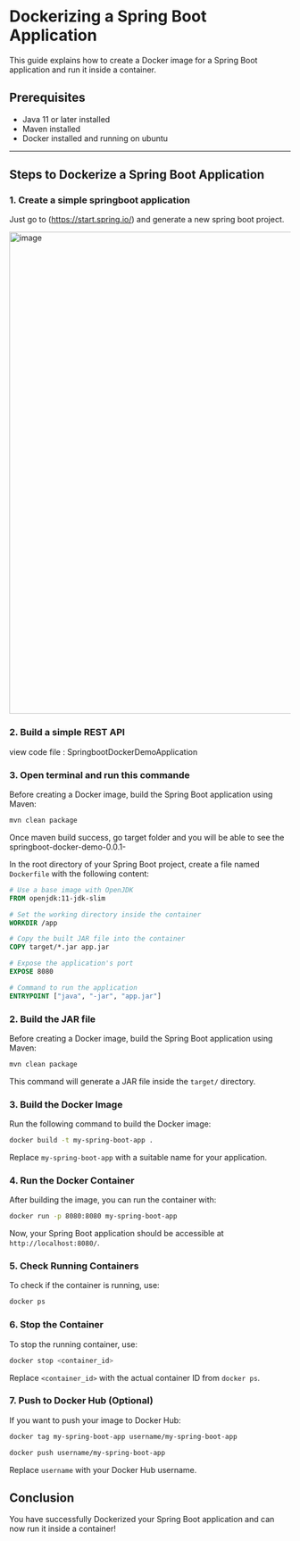 # Dockerizing a Spring Boot Application

This guide explains how to create a Docker image for a Spring Boot application and run it inside a container.

## Prerequisites

- Java 11 or later installed
- Maven installed
- Docker installed and running on ubuntu
---
## Steps to Dockerize a Spring Boot Application

### 1. Create a simple springboot application

Just go to (https://start.spring.io/) and generate a new spring boot project.

<img width="863" alt="image" src="https://github.com/user-attachments/assets/ffe06d95-d7d7-4174-8852-ee0a343729dd" />

### 2. Build a simple REST API

view code file : SpringbootDockerDemoApplication 

### 3. Open terminal and run this commande 

Before creating a Docker image, build the Spring Boot application using Maven:

```sh
mvn clean package
```
Once maven build success, go target folder and you will be able to see the springboot-docker-demo-0.0.1-

In the root directory of your Spring Boot project, create a file named `Dockerfile` with the following content:

```dockerfile
# Use a base image with OpenJDK
FROM openjdk:11-jdk-slim

# Set the working directory inside the container
WORKDIR /app

# Copy the built JAR file into the container
COPY target/*.jar app.jar

# Expose the application's port
EXPOSE 8080

# Command to run the application
ENTRYPOINT ["java", "-jar", "app.jar"]
```

### 2. Build the JAR file

Before creating a Docker image, build the Spring Boot application using Maven:

```sh
mvn clean package
```

This command will generate a JAR file inside the `target/` directory.

### 3. Build the Docker Image

Run the following command to build the Docker image:

```sh
docker build -t my-spring-boot-app .
```

Replace `my-spring-boot-app` with a suitable name for your application.

### 4. Run the Docker Container

After building the image, you can run the container with:

```sh
docker run -p 8080:8080 my-spring-boot-app
```

Now, your Spring Boot application should be accessible at `http://localhost:8080/`.

### 5. Check Running Containers

To check if the container is running, use:

```sh
docker ps
```

### 6. Stop the Container

To stop the running container, use:

```sh
docker stop <container_id>
```

Replace `<container_id>` with the actual container ID from `docker ps`.

### 7. Push to Docker Hub (Optional)

If you want to push your image to Docker Hub:

```sh
docker tag my-spring-boot-app username/my-spring-boot-app
```

```sh
docker push username/my-spring-boot-app
```

Replace `username` with your Docker Hub username.

## Conclusion

You have successfully Dockerized your Spring Boot application and can now run it inside a container!

